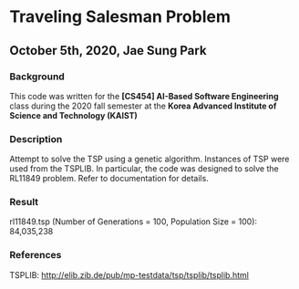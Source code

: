 # Traveling Salesman Problem
## October 5th, 2020, Jae Sung Park

### Background
This code was written for the **[CS454] AI-Based Software Engineering** class during the 2020 fall semester at the **Korea Advanced Institute of Science and Technology (KAIST)**

### Description
Attempt to solve the TSP using a genetic algorithm. Instances of TSP were used from the TSPLIB. In particular, the code was designed to solve the RL11849 problem. Refer to documentation for details.

### Result
rl11849.tsp (Number of Generations = 100, Population Size = 100): 84,035,238

### References
TSPLIB: http://elib.zib.de/pub/mp-testdata/tsp/tsplib/tsplib.html
